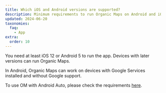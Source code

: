 ```yaml
---
title: Which iOS and Android versions are supported?
description: Minimum requirements to run Organic Maps on Android and iOS devices
updated: 2024-06-20
taxonomies:
  faq:
    - App
extra:
  order: 10
---
```


You need at least iOS 12 or Android 5 to run the app. Devices with later versions can run Organic Maps.

In Android, Organic Maps can work on devices with Google Services installed and without Google support.

To use OM with Android Auto, please check the requirements [here](../how-to-use-android-auto/).
